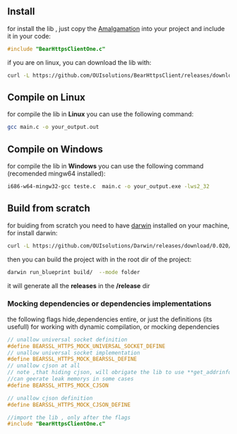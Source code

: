 

## Install 
for install the lib , just copy the [Amalgamation](https://github.com/OUIsolutions/BearHttpsClient/releases/download/0.1.002/BearHttpsClientOne.c) into your project and include it in your code:
```c
#include "BearHttpsClientOne.c"
```


if  you are on linux, you can download the lib with: 
```bash
curl -L https://github.com/OUIsolutions/BearHttpsClient/releases/download/0.1.002/BearHttpsClientOne.c -o BearHttpsClientOne.c
```

## Compile on Linux
for compile the lib in **Linux** you can use the following command:
```bash
gcc main.c -o your_output.out
```
## Compile on Windows
for compile the lib in **Windows** you can use the following command (recomended mingw64 installed):
```bash
i686-w64-mingw32-gcc teste.c  main.c -o your_output.exe -lws2_32
```

## Build from scratch
for buiding from scratch you need to have [darwin](https://github.com/OUIsolutions/Darwin/) installed on your machine, for install darwin:
```bash
curl -L https://github.com/OUIsolutions/Darwin/releases/download/0.020/darwin.out -o darwin.out && chmod +x darwin.out &&  sudo  mv darwin.out /usr/bin/darwin
```
then you can build the project with in the root dir of the project:
```bash
darwin run_blueprint build/  --mode folder
```
it will generate all the **releases** in the **/release** dir



### Mocking dependencies or dependencies implementations 

the following flags hide,dependencies entire, or just the definitions
(its usefull) for  working with dynamic compilation, or mocking dependencies
```c
// unallow universal socket definition
#define BEARSSL_HTTPS_MOCK_UNIVERSAL_SOCKET_DEFINE
// unallow universal socket implementation
#define BEARSSL_HTTPS_MOCK_BEARSSL_DEFINE
// unallow cjson at all
// note ,that hiding cjson, will obrigate the lib to use **get_addrinfo**, witch,
//can geerate leak memorys in some cases
#define BEARSSL_HTTPS_MOCK_CJSON

// unallow cjson definition
#define BEARSSL_HTTPS_MOCK_CJSON_DEFINE

//import the lib , only after the flags
#include "BearHttpsClientOne.c"
``` 
